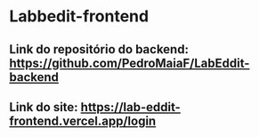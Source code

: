 # Labbedit-frontend

## Link do repositório do backend: https://github.com/PedroMaiaF/LabEddit-backend

## Link do site: https://lab-eddit-frontend.vercel.app/login




